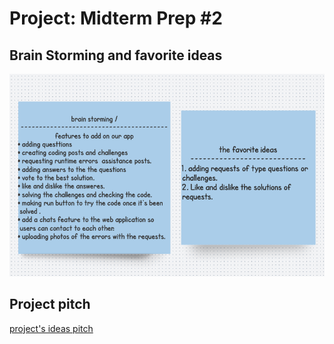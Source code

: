 # Project: Midterm Prep #2

## Brain Storming and favorite ideas 
![img](../assets/brainStorming.png)

## Project pitch 
[project's ideas pitch](https://drive.google.com/file/d/1xPHOhaNkTHhFohaXuukivWnNFaHxa8D7/view?usp=sharing)